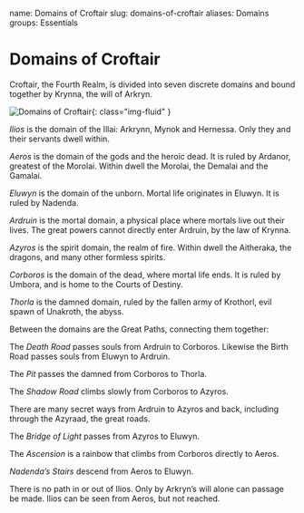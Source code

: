 name: Domains of Croftair
slug: domains-of-croftair
aliases:
    Domains
groups:
    Essentials

# Domains of Croftair 
Croftair, the Fourth Realm, is divided into seven discrete domains and bound together by Krynna, the will of Arkryn.

![Domains of Croftair](images/domains-of-croftair.png){: class="img-fluid" }

*Ilios* is the domain of the Illai: Arkrynn, Mynok and Hernessa.  Only they and their servants dwell within.

*Aeros* is the domain of the gods and the heroic dead. It is ruled by Ardanor, greatest of the Morolai. Within dwell the Morolai, the Demalai and the Gamalai.

*Eluwyn* is the domain of the unborn.  Mortal life originates in Eluwyn.  It is ruled by Nadenda.

*Ardruin* is the mortal domain, a physical place where mortals live out their lives. The great powers cannot directly enter Ardruin, by the law of Krynna.

*Azyros* is the spirit domain, the realm of fire.  Within dwell the Aitheraka, the dragons, and many other formless spirits.

*Corboros* is the domain of the dead, where mortal life ends.  It is ruled by Umbora, and is home to the Courts of Destiny.

*Thorla* is the damned domain, ruled by the fallen army of Krothorl, evil spawn of Unakroth, the abyss.

Between the domains are the Great Paths, connecting them together:

The *Death Road* passes souls from Ardruin to Corboros.  Likewise the Birth Road passes souls from Eluwyn to Ardruin.

The *Pit* passes the damned from Corboros to Thorla.

The *Shadow Road* climbs slowly from Corboros to Azyros.

There are many secret ways from Ardruin to Azyros and back, including through the Azyraad, the great roads.

The *Bridge of Light* passes from Azyros to Eluwyn.

The *Ascension* is a rainbow that climbs from Corboros directly to Aeros.

*Nadenda’s Stairs* descend from Aeros to Eluwyn.

There is no path in or out of Ilios.  Only by Arkryn’s will alone can passage be made. Ilios can be seen from Aeros, but not reached.

